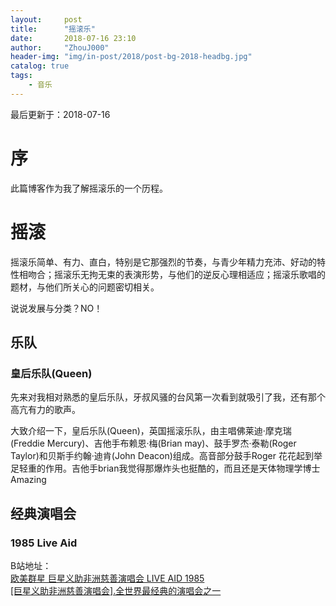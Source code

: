 ```yaml
---
layout:     post
title:      "摇滚乐"
date:       2018-07-16 23:10
author:     "ZhouJ000"
header-img: "img/in-post/2018/post-bg-2018-headbg.jpg"
catalog: true
tags:
    - 音乐
--- 
```


<font id="last-updated">最后更新于：2018-07-16</font>

# 序

此篇博客作为我了解摇滚乐的一个历程。

# 摇滚

摇滚乐简单、有力、直白，特别是它那强烈的节奏，与青少年精力充沛、好动的特性相吻合；摇滚乐无拘无束的表演形势，与他们的逆反心理相适应；摇滚乐歌唱的题材，与他们所关心的问题密切相关。

说说发展与分类？NO！  

## 乐队

### 皇后乐队(Queen)

先来对我相对熟悉的皇后乐队，牙叔风骚的台风第一次看到就吸引了我，还有那个高亢有力的歌声。

大致介绍一下，皇后乐队(Queen)，英国摇滚乐队，由主唱佛莱迪·摩克瑞(Freddie Mercury)、吉他手布赖恩·梅(Brian may)、鼓手罗杰·泰勒(Roger Taylor)和贝斯手约翰·迪肯(John Deacon)组成。高音部分鼓手Roger
花花起到举足轻重的作用。吉他手brian我觉得那爆炸头也挺酷的，而且还是天体物理学博士Amazing






## 经典演唱会

### 1985 Live Aid

B站地址：  
[欧美群星 巨星义助非洲慈善演唱会 LIVE AID 1985](https://www.bilibili.com/video/av3025108)  
[[巨星义助非洲慈善演唱会].全世界最经典的演唱会之一](https://www.bilibili.com/video/av15755179)